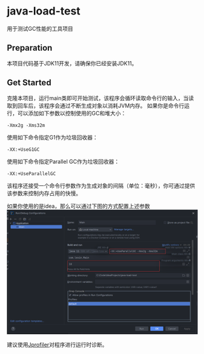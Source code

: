 # java-load-test

用于测试GC性能的工具项目

## Preparation

本项目代码基于JDK11开发，请确保你已经安装JDK11。

## Get Started

克隆本项目，运行main类即可开始测试，该程序会循环读取命令行的输入，当读取到回车后，该程序会通过不断生成对象以消耗JVM内存。
如果你是命令行运行，可以添加如下参数以控制使用的GC和堆大小：
```shell
-Xmx2g -Xms32m
```
使用如下命令指定G1作为垃圾回收器：
```shell
-XX:+UseG1GC
```
使用如下命令指定Parallel GC作为垃圾回收器：
```shell
-XX:+UseParallelGC
```

该程序还接受一个命令行参数作为生成对象的间隔（单位：毫秒），你可通过提供该参数来控制内存占用的快慢。

如果你使用的是idea，那么可以通过下图的方式配置上述参数
![img_2.png](img_2.png)

建议使用[Jprofiler](https://www.ej-technologies.com/products/jprofiler/overview.html)对程序进行运行时诊断。

